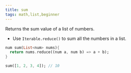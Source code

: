 ```yaml
---
title: sum
tags: math,list,beginner
---
```


Returns the sum value of a list of numbers.

- Use `Iterable.reduce()` to sum all the numbers in a list.

```dart
num sum(List<num> nums){
  return nums.reduce((num a, num b) => a + b);
}
```

```dart
sum([1, 2, 3, 4]); // 10
```
